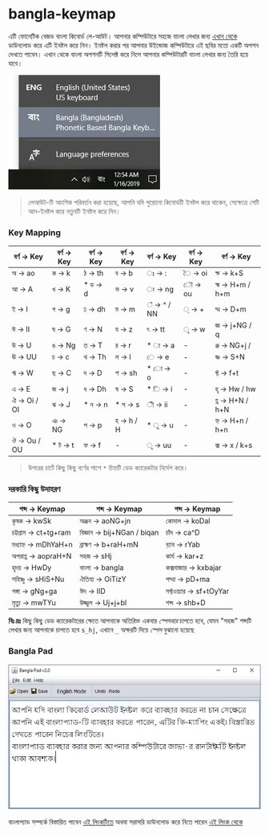 # bangla-keymap
এটি ফোনেটিক বেজড বাংলা কিবোর্ড লে-আউট। আপনার কম্পিউটারে সহজে বাংলা লেখার জন্য [এখান থেকে](https://github.com/mahabubulhasan/bangla-keymap/releases/latest) ডাউনলোড করে এটি ইনষ্টল করে নিন। ইনষ্টল করার পর আপনার উইন্ডোজ কম্পিউটারে এই ছবির মতো একটি অপশন দেখতে পাবেন। এখান থেকে বাংলা অপশনটি সিলেক্ট করে নিলে আপনার কম্পিউটারটি বাংলা লেখার জন্য তৈরি হয়ে যাবে।

![Keyboard Selection](screenshot-1.png)
> লেআউট-টি আংশিক পরিবর্তন করা হয়েছে, আপনি যদি পুরোনো কিবোর্ডটি ইনষ্টল করে থাকেন, সেক্ষেত্রে সেটি আন-ইনষ্টল করে নতুনটি ইনষ্টল করে নিন।

### Key Mapping

| বর্ণ → Key | বর্ণ → Key | বর্ণ → Key | বর্ণ → Key | বর্ণ → Key | বর্ণ → Key | বর্ণ → Key |
| - | - | - | - | - | - | - |
| অ → ao | ক → k | ঠ → th | ব → b | ঃ → : | ৈ → oi | ক্ষ → k+S
| আ → A | খ → K | * ড → d | ভ → v | ং → ng | ৌ → ou | হ্ম → H+m / h+m
| ই → I | গ → g | ঢ → dh | ম → m | ঁ → ^ / NN | ্ → + | দ্ম → D+m
| ঈ → II | ঘ → G | ণ → N | য → z | ৎ → tt | ৃ → w | জ্ঞ → j+NG / q
| উ → U | ঙ → Ng | ত → T | র → r | * া → a | - | ঞ্জ → NG+j / 
| ঊ → UU | চ → c | থ → Th | ল → l | ে → e | - | ষ্ণ → S+N
| ঋ → W | ছ → C | দ → D | শ → sh | * ো → o | - | ফ্ট → f+t
| এ → E | জ → j | ধ → Dh | ষ → S | * ি → i | - | হৃ → Hw / hw
| ঐ → Oi / OI | ঝ → J | * ন → n | * স → s | ী → ii | - | হ্ণ → H+N / h+N
| ও → O | ঞ → NG | প → p | হ → h / H | * ু → u | - | হ্ন → H+n / h+n
| ঔ → Ou / OU | * ট → t | ফ → f | - | ূ → uu | - | ক্স → x / k+s

> উপরের চার্টে কিছু কিছু বর্ণের পাশে `*` চিহ্নটি ডেড ক্যারেকটার নির্দেশ করে।

### দরকারি কিছু উদাহরণ

| শব্দ → Keymap | শব্দ → Keymap | শব্দ → Keymap|
| - | - | - |
| কৃষক → kwSk | অঞ্জন → aoNG+jn | কোদাল → koDal
| চট্টগ্রাম → ct+tg+ram | বিজ্ঞান → bij+NGan / biqan | চাঁদ → ca^D
| মধ্যাহ্ন → mDhYaH+n | ব্রাহ্মণ → b+raH+mN | ব়্যাব → rYab
| অপরাহ্ণ → aopraH+N | সহজ → sHj | কার্য → kar+z
| হৃদয় → HwDy | বাংলা → bangla | কক্সবাজার → kxbajar
| সহিষ্ণু → sHiS+Nu | ঐতিয্য → OiTizY | পদ্মা → pD+ma
| গঙ্গা → gNg+ga | ঈদ → IID | সফ্টওয়্যার → sf+tOyYar |
| মৃত্যু → mwTYu | উজ্জ্বল → Uj+j+bl | শব্দ → shb+D |

__বিঃ দ্রঃ__ কিছু কিছু ডেড ক্যারেকটারের ক্ষেতে আপনাকে অতিরিক্ত একবার _স্পেসবার_ চাপতে হবে, যেমন "সহজ" শব্দটি লেখার জন্য আপনাকে চাপতে হবে `s_hj`, এখানে `_` অক্ষরটি দিয়ে _স্পেস_ বুঝানো হয়েছে

### Bangla Pad

![Keyboard Selection](banglapad.png)

বাংলাপ্যাড সম্পর্কে বিস্তারিত পাবেন [এই লিংকটিতে](https://uzzal.wordpress.com/2012/02/17/bangla-pad-updated) অথবা সরাসরি ডাউনলোড করে নিতে পারেন [এই লিংক থেকে](https://1drv.ms/f/s!AqnPPGw11COJghqGgUPHsfJCy931)

































